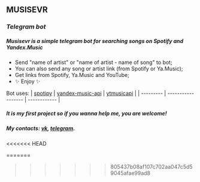 ## MUSISEVR
### _Telegram bot_
##### Musisevr is a simple telegram bot for searching songs on Spotify and Yandex.Music

 - Send "name of artist" or "name of artist - name of song" to bot;
 - You can also send any song or artist link (from Spotify or Ya.Music);
 - Get links from Spotify, Ya.Music and YouTube;
 - ✨  Enjoy   ✨ 
 
Bot uses:
| [spotipy] | [yandex-music-api] | [ytmusicapi] |
| --------- | ------------------ | ------------ |



##### It is my first project so if you wanna help me, you are welcome! 

##### My contacts: [vk],  [telegram].
 
   [ytmusicapi]: <https://github.com/sigma67/ytmusicapi>
   [spotipy]: <https://github.com/plamere/spotipy>
   [yandex-music-api]: <https://github.com/MarshalX/yandex-music-api>
   [vk]: <https://vk.com/g_i_d>
   [telegram]: <https://t.me/mrG_I_D>
<<<<<<< HEAD

=======
>>>>>>> 805437b08af107c702aa047c5d59045afae99ad8
